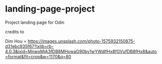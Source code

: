 # landing-page-project
Project landing page for Odin

credits to

Dim Hou = https://images.unsplash.com/photo-1575932150875-d31ebc835f67?ixlib=rb-4.0.3&ixid=MnwxMjA3fDB8MHxwaG90by1wYWdlfHx8fGVufDB8fHx8&auto=format&fit=crop&w=1170&q=80    